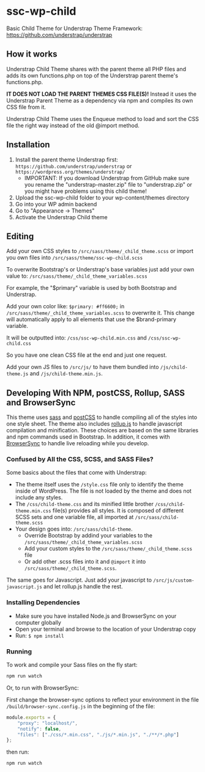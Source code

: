 # ssc-wp-child
Basic Child Theme for Understrap Theme Framework: https://github.com/understrap/understrap

## How it works
Understrap Child Theme shares with the parent theme all PHP files and adds its own functions.php on top of the Understrap parent theme's functions.php.

**IT DOES NOT LOAD THE PARENT THEMES CSS FILE(S)!** Instead it uses the Understrap Parent Theme as a dependency via npm and compiles its own CSS file from it.

Understrap Child Theme uses the Enqueue method to load and sort the CSS file the right way instead of the old @import method.

## Installation
1. Install the parent theme Understrap first: `https://github.com/understrap/understrap` or `https://wordpress.org/themes/understrap/`
   - IMPORTANT: If you download Understrap from GitHub make sure you rename the "understrap-master.zip" file to "understrap.zip" or you might have problems using this child theme!
1. Upload the ssc-wp-child folder to your wp-content/themes directory
1. Go into your WP admin backend 
1. Go to "Appearance -> Themes"
1. Activate the Understrap Child theme

## Editing
Add your own CSS styles to `/src/sass/theme/_child_theme.scss`
or import you own files into `/src/sass/theme/ssc-wp-child.scss`

To overwrite Bootstrap's or Understrap's base variables just add your own value to:
`/src/sass/theme/_child_theme_variables.scss`

For example, the "$primary" variable is used by both Bootstrap and Understrap.

Add your own color like: `$primary: #ff6600;` in `/src/sass/theme/_child_theme_variables.scss` to overwrite it. This change will automatically apply to all elements that use the $brand-primary variable.

It will be outputted into:
`/css/ssc-wp-child.min.css` and `/css/ssc-wp-child.css`

So you have one clean CSS file at the end and just one request.

Add your own JS files to `/src/js/` to have them bundled into `/js/child-theme.js` and `/js/child-theme.min.js`.

## Developing With NPM, postCSS, Rollup, SASS and BrowserSync

This theme uses [sass](https://www.npmjs.com/package/sass) and [postCSS](https://postcss.org) to handle compiling all of the styles into one style sheet. The theme also includes [rollup.js](https://www.rollupjs.org/) to handle javascript compilation and minification. These choices are based on the same libraries and npm commands used in Bootstrap. In addition, it comes with [BrowserSync](http://browsersync.io) to handle live reloading while you develop.

### Confused by All the CSS, SCSS, and SASS Files?

Some basics about the files that come with Understrap:
- The theme itself uses the `/style.css` file only to identify the theme inside of WordPress. The file is not loaded by the theme and does not include any styles.
- The `/css/child-theme.css` and its minified little brother `/css/child-theme.min.css` file(s) provides all styles. It is composed of different SCSS sets and one variable file, all imported at `/src/sass/child-theme.scss`
- Your design goes into: `/src/sass/child-theme`.
  - Override Bootstrap by addind your variables to the `/src/sass/theme/_child_theme_variables.scss`
  - Add your custom styles to the `/src/sass/theme/_child_theme.scss` file
  - Or add other .scss files into it and `@import` it into `/src/sass/theme/_child_theme.scss`.

The same goes for Javascript. Just add your javascript to `/src/js/custom-javascript.js` and let rollup.js handle the rest.

### Installing Dependencies
- Make sure you have installed Node.js and BrowserSync on your computer globally
- Open your terminal and browse to the location of your Understrap copy
- Run: `$ npm install`

### Running
To work and compile your Sass files on the fly start:

```bash
npm run watch
```

Or, to run with BrowserSync:

First change the browser-sync options to reflect your environment in the file `/build/browser-sync.config.js` in the beginning of the file:
```javascript
module.exports = {
	"proxy": "localhost/",
	"notify": false,
	"files": ["./css/*.min.css", "./js/*.min.js", "./**/*.php"]
};
```

then run: 

```bash
npm run watch
```

